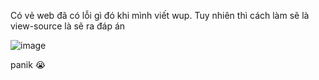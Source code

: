 Có vẻ web đã có lỗi gì đó khi mình viết wup. Tuy nhiên thì cách làm sẽ là view-source là sẽ ra đáp án

![image](https://github.com/anhshidou/vsctf-2024/assets/120787381/45a71550-eac2-47d5-b1b1-a6fe48de9b07)

panik 😭
